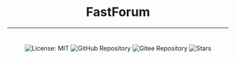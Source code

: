 <div style="text-align: center;">

  # FastForum
  <hr>

</div>

<div style="display: flex; justify-content: center; gap: 12px; flex-wrap: wrap; padding: 10px 0;">

  ![License: MIT](https://img.shields.io/badge/License-MIT-yellow.svg)
  ![GitHub Repository](https://img.shields.io/badge/GitHub-nexogicai/FastForum-181717?logo=github)
  ![Gitee Repository](https://img.shields.io/badge/Gitee-Helixzero/fast--forum-c71d23?logo=gitee)
  ![Stars](https://img.shields.io/github/stars/nexogicai/FastForum)

</div>
